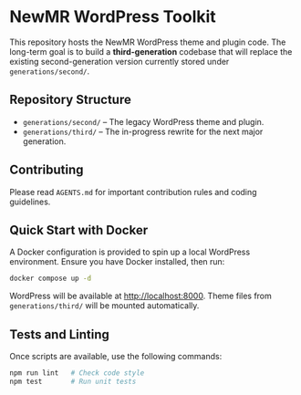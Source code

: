 # NewMR WordPress Toolkit

This repository hosts the NewMR WordPress theme and plugin code. The long-term goal is to build a **third-generation** codebase that will replace the existing second-generation version currently stored under `generations/second/`.

## Repository Structure

- `generations/second/` – The legacy WordPress theme and plugin.
- `generations/third/` – The in-progress rewrite for the next major generation.

## Contributing

Please read `AGENTS.md` for important contribution rules and coding guidelines.

## Quick Start with Docker

A Docker configuration is provided to spin up a local WordPress environment. Ensure you have Docker installed, then run:

```bash
docker compose up -d
```

WordPress will be available at [http://localhost:8000](http://localhost:8000). Theme files from `generations/third/` will be mounted automatically.

## Tests and Linting

Once scripts are available, use the following commands:

```bash
npm run lint   # Check code style
npm test       # Run unit tests
```

